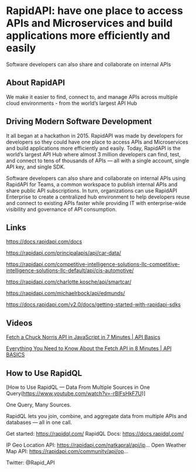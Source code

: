 # RapidAPI: have one place to access APIs and Microservices and build applications more efficiently and easily

Software developers can also share and collaborate on internal APIs

## About RapidAPI
We make it easier to find, connect to, and manage APIs
across multiple cloud environments - from the world’s
largest API Hub

## Driving Modern Software Development

It all began at a hackathon in 2015. RapidAPI was made by developers for developers so they could have one place to access APIs and Microservices and build applications more efficiently and easily. Today, RapidAPI is the world’s largest API Hub where almost 3 million developers can find, test, and connect to tens of thousands of APIs — all with a single account, single API key, and single SDK.

Software developers can also share and collaborate on internal APIs using RapidAPI for Teams, a common workspace to publish internal APIs and share public API subscriptions. In turn, organizations can use RapidAPI Enterprise to create a centralized hub environment to help developers reuse and connect to existing APIs faster while providing IT with enterprise-wide visibility and governance of API consumption.

## Links 

https://docs.rapidapi.com/docs

https://rapidapi.com/principalapis/api/car-data/

https://rapidapi.com/competitive-intelligence-solutions-llc-competitive-intelligence-solutions-llc-default/api/cis-automotive/

https://rapidapi.com/charlotte.kosche/api/smartcar/

https://rapidapi.com/michaelrbock/api/edmunds/

https://docs.rapidapi.com/v2.0/docs/getting-started-with-rapidapi-sdks

## Videos

[Fetch a Chuck Norris API in JavaScript in 7 Minutes | API Basics](https://youtu.be/OinmKcdJaWo)

[Everything You Need to Know About the Fetch API in 8 Minutes | API BASICS](https://youtu.be/hpSz0RE3D-E)


## How to Use RapidQL

[How to Use RapidQL — Data From Multiple Sources in One Query(https://www.youtube.com/watch?v=-rBlFsHkF7U)]

One Query, Many Sources.

RapidQL lets you join, combine, and aggregate data from multiple APIs and databases — all in one call.

Get started: https://rapidql.com/
RapidQL Docs: https://docs.rapidql.com/

IP Geo Location API: https://rapidapi.com/natkapral/api/ip...
Open Weather Map API: https://rapidapi.com/community/api/op...

Twitter: @Rapid_API







